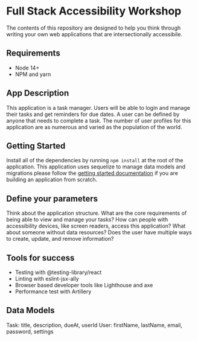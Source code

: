 # Full Stack Accessibility Workshop

The contents of this repository are designed to help you think through writing your own web applications that are intersectionally accessibile.

## Requirements

- Node 14+
- NPM and yarn

## App Description

This application is a task manager. Users will be able to login and manage their tasks and get reminders for due dates.
A user can be defined by anyone that needs to complete a task. The number of user profiles for this application are as numerous
and varied as the population of the world.

## Getting Started

Install all of the dependencies by running `npm install` at the root of the application.
This application uses sequelize to manage data models and migrations please follow the [getting started documentation]() if you are
building an application from scratch.

## Define your parameters

Think about the application structure. What are the core requirements of being able to view and manage your tasks?
How can people with accessibility devices, like screen readers, access this application? What about someone without data
resources? Does the user have multiple ways to create, update, and remove information?

## Tools for success

- Testing with @testing-library/react
- Linting with eslint-jsx-ally
- Browser based developer tools like Lighthouse and axe
- Performance test with Artillery

## Data Models

Task: title, description, dueAt, userId
User: firstName, lastName, email, password, settings
